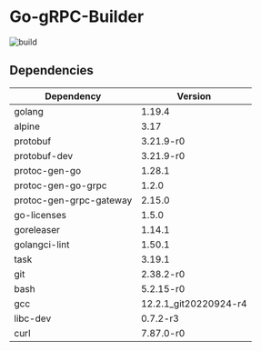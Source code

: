 # Go-gRPC-Builder

![build](https://github.com/DTreshy/Go-gRPC-Builder/actions/workflows/build.yml/badge.svg)

## Dependencies

| Dependency              | Version               |
|-------------------------|-----------------------|
| golang                  | 1.19.4                |
| alpine                  | 3.17                  |
| protobuf                | 3.21.9-r0             |
| protobuf-dev            | 3.21.9-r0             |
| protoc-gen-go           | 1.28.1                |
| protoc-gen-go-grpc      | 1.2.0                 |
| protoc-gen-grpc-gateway | 2.15.0                |
| go-licenses             | 1.5.0                 |
| goreleaser              | 1.14.1                |
| golangci-lint           | 1.50.1                |
| task                    | 3.19.1                |
| git                     | 2.38.2-r0             |
| bash                    | 5.2.15-r0             |
| gcc                     | 12.2.1_git20220924-r4 |
| libc-dev                | 0.7.2-r3              |
| curl                    | 7.87.0-r0             |